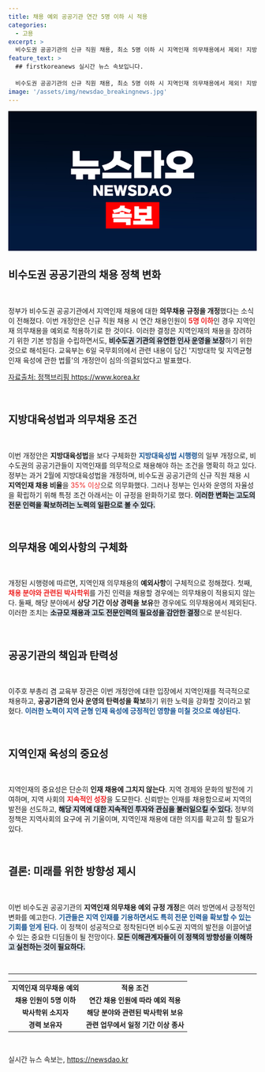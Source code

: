 ```yaml
---
title: 채용 예외 공공기관 연간 5명 이하 시 적용
categories:
  - 고용
excerpt: >
  비수도권 공공기관의 신규 직원 채용, 최소 5명 이하 시 지역인재 의무채용에서 제외! 지방대육성법 개정으로 지역인재 채용의 새로운 전환점이 마련되었다. 이번 변화가 어떤 영향을 미칠지 주목하세요!
feature_text: >
  ## firstkoreanews 실시간 뉴스 속보입니다.

  비수도권 공공기관의 신규 직원 채용, 최소 5명 이하 시 지역인재 의무채용에서 제외! 지방대육성법 개정으로 지역인재 채용의 새로운 전환점이 마련되었다. 이번 변화가 어떤 영향을 미칠지 주목하세요!
image: '/assets/img/newsdao_breakingnews.jpg'
---
```


<p><img src="/assets/img/newsdao_breakingnews.jpg" alt="firstkoreanews 속보" /></p>

<h2 data-ke-size="size26">비수도권 공공기관의 채용 정책 변화</h2>

<p data-ke-size="size16">&nbsp;</p>

<p>정부가 비수도권 공공기관에서 지역인재 채용에 대한 <b>의무채용 규정을 개정</b>했다는 소식이 전해졌다. 이번 개정안은 신규 직원 채용 시 연간 채용인원이 <b><span style="color: #ee2323;">5명 이하</span></b>인 경우 지역인재 의무채용을 예외로 적용하기로 한 것이다. 이러한 결정은 지역인재의 채용을 장려하기 위한 기본 방침을 수립하면서도, <b><span style="background-color: #21538527;">비수도권 기관의 유연한 인사 운영을 보장</span></b>하기 위한 것으로 해석된다. 교육부는 6일 국무회의에서 관련 내용이 담긴 '지방대학 및 지역균형인재 육성에 관한 법률'의 개정안이 심의·의결되었다고 발표했다. </p>

<p><a href="https://https://www.korea.kr">자료출처: 정책브리핑 https://www.korea.kr</a></p>

<p data-ke-size="size16">&nbsp;</p>

<h2 data-ke-size="size26">지방대육성법과 의무채용 조건</h2>

<p data-ke-size="size16">&nbsp;</p>

<p>이번 개정안은 <b>지방대육성법</b>을 보다 구체화한 <b><span style="color: #1a5490;">지방대육성법 시행령</span></b>의 일부 개정으로, 비수도권의 공공기관들이 지역인재를 의무적으로 채용해야 하는 조건을 명확히 하고 있다. 정부는 과거 2월에 지방대육성법을 개정하며, 비수도권 공공기관의 신규 직원 채용 시 <b>지역인재 채용 비율</b>을 <span style="color: #ee2323;">35% 이상</span>으로 의무화했다. 그러나 정부는 인사와 운영의 자율성을 확립하기 위해 특정 조건 아래서는 이 규정을 완화하기로 했다. <b><span style="background-color: #21538527;">이러한 변화는 고도의 전문 인력을 확보하려는 노력의 일환으로 볼 수 있다.</span></b></p>

<p data-ke-size="size16">&nbsp;</p>

<h2 data-ke-size="size26">의무채용 예외사항의 구체화</h2>

<p data-ke-size="size16">&nbsp;</p>

<p>개정된 시행령에 따르면, 지역인재 의무채용의 <b>예외사항</b>이 구체적으로 정해졌다. 첫째, <b><span style="color: #ee2323;">채용 분야와 관련된 박사학위</span></b>를 가진 인력을 채용할 경우에는 의무채용이 적용되지 않는다. 둘째, 해당 분야에서 <b>상당 기간 이상 경력을 보유</b>한 경우에도 의무채용에서 제외된다. 이러한 조치는 <b><span style="background-color: #21538527;">소규모 채용과 고도 전문인력의 필요성을 감안한 결정</span></b>으로 분석된다. </p>

<p data-ke-size="size16">&nbsp;</p>

<h2 data-ke-size="size26">공공기관의 책임과 탄력성</h2>

<p data-ke-size="size16">&nbsp;</p>

<p>이주호 부총리 겸 교육부 장관은 이번 개정안에 대한 입장에서 지역인재를 적극적으로 채용하고, <b>공공기관의 인사 운영의 탄력성을 확보</b>하기 위한 노력을 강화할 것이라고 밝혔다. <b><span style="color: #1a5490;">이러한 노력이 지역 균형 인재 육성에 긍정적인 영향을 미칠 것으로 예상된다.</span></b> </p>

<p data-ke-size="size16">&nbsp;</p>

<h2 data-ke-size="size26">지역인재 육성의 중요성</h2>

<p data-ke-size="size16">&nbsp;</p>

<p>지역인재의 중요성은 단순히 <b>인재 채용에 그치지 않는다</b>. 지역 경제와 문화의 발전에 기여하며, 지역 사회의 <b><span style="color: #ee2323;">지속적인 성장</span></b>을 도모한다. 신뢰받는 인재를 채용함으로써 지역의 발전을 선도하고, <b><span style="background-color: #21538527;">해당 지역에 대한 지속적인 투자와 관심을 불러일으킬 수 있다.</span></b> 정부의 정책은 지역사회의 요구에 귀 기울이며, 지역인재 채용에 대한 의지를 확고히 할 필요가 있다.</p>

<p data-ke-size="size16">&nbsp;</p>

<h2 data-ke-size="size26">결론: 미래를 위한 방향성 제시</h2>

<p data-ke-size="size16">&nbsp;</p>

<p>이번 비수도권 공공기관의 <b>지역인재 의무채용 예외 규정 개정</b>은 여러 방면에서 긍정적인 변화를 예고한다. <b><span style="color: #1a5490;">기관들은 지역 인재를 기용하면서도 특히 전문 인력을 확보할 수 있는 기회를 얻게 된다.</span></b> 이 정책이 성공적으로 정착된다면 비수도권 지역의 발전을 이끌어낼 수 있는 중요한 디딤돌이 될 전망이다. <b><span style="background-color: #21538527;">모든 이해관계자들이 이 정책의 방향성을 이해하고 실천하는 것이 필요하다.</span></b> </p>

<p data-ke-size="size16">&nbsp;</p> 

<hr>

<table style="width: 100%;">
<tr>
<td style="text-align: center; height: 17px;"><b>지역인재 의무채용 예외</b></td>
<td style="text-align: center; height: 17px;"><b>적용 조건</b></td>
</tr>
<tr>
<td style="text-align: center; height: 17px;"><b>채용 인원이 5명 이하</b></td>
<td style="text-align: center; height: 17px;"><b>연간 채용 인원에 따라 예외 적용</b></td>
</tr>
<tr>
<td style="text-align: center; height: 17px;"><b>박사학위 소지자</b></td>
<td style="text-align: center; height: 17px;"><b>해당 분야와 관련된 박사학위 보유</b></td>
</tr>
<tr>
<td style="text-align: center; height: 17px;"><b>경력 보유자</b></td>
<td style="text-align: center; height: 17px;"><b>관련 업무에서 일정 기간 이상 종사</b></td>
</tr>
</table>

<p data-ke-size="size16">&nbsp;</p>
실시간 뉴스 속보는, <a href="https://newsdao.kr" rel="dofollow">https://newsdao.kr</a>


